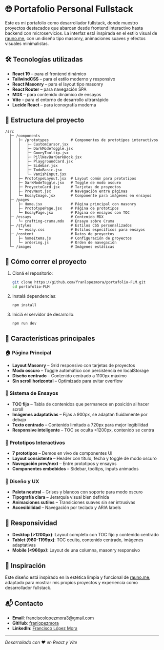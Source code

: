 # 🌐 Portafolio Personal Fullstack

Este es mi portafolio como desarrollador fullstack, donde muestro proyectos destacados que abarcan desde frontend interactivo hasta backend con microservicios. La interfaz está inspirada en el estilo visual de [rauno.me](https://rauno.me), con un diseño tipo masonry, animaciones suaves y efectos visuales minimalistas.

## 🛠️ Tecnologías utilizadas

- **React 19** – para el frontend dinámico
- **TailwindCSS** – para el estilo moderno y responsivo
- **React Masonry** – para el layout tipo masonry
- **React Router** – para navegación SPA
- **MDX** – para contenido dinámico de ensayos
- **Vite** – para el entorno de desarrollo ultrarrápido
- **Lucide React** – para iconografía moderna

## 📂 Estructura del proyecto

```
/src
  ├─ /components
  │   ├─ /prototypes          # Componentes de prototipos interactivos
  │   │   ├─ CustomCursor.jsx
  │   │   ├─ DarkModeToggle.jsx
  │   │   ├─ GooeyTooltip.jsx
  │   │   ├─ PillNavBarDarkDock.jsx
  │   │   ├─ PlaygroundCard.jsx
  │   │   ├─ Sidebar.jsx
  │   │   ├─ TodoBasic.jsx
  │   │   └─ VanishInput.jsx
  │   ├─ PrototypeLayout.jsx  # Layout común para prototipos
  │   ├─ DarkModeToggle.jsx   # Toggle de modo oscuro
  │   ├─ ProyectoCard.jsx     # Tarjetas de proyectos
  │   ├─ PrevNext.jsx         # Navegación entre páginas
  │   └─ EssayImage.jsx       # Componente para imágenes en ensayos
  ├─ /pages
  │   ├─ Home.jsx             # Página principal con masonry
  │   ├─ PrototypePage.jsx    # Página de prototipos
  │   └─ EssayPage.jsx        # Página de ensayos con TOC
  ├─ /essays                  # Contenido MDX
  │   └─ crafting-cruma.mdx   # Ensayo sobre Cruma
  ├─ /styles                  # Estilos CSS personalizados
  │   └─ essay.css            # Estilos específicos para ensayos
  ├─ /content                 # Datos de proyectos
  │   ├─ homeItems.js         # Configuración de proyectos
  │   └─ ordering.js          # Orden de navegación
  └─ /images                  # Imágenes estáticas
```

## 🚀 Cómo correr el proyecto

1. Cloná el repositorio:
   ```bash
   git clone https://github.com/franlopezmora/portafolio-FLM.git
   cd portafolio-FLM
   ```

2. Instalá dependencias:
   ```bash
   npm install
   ```

3. Iniciá el servidor de desarrollo:
   ```bash
   npm run dev
   ```

## 🎯 Características principales

### 🏠 Página Principal
- **Layout Masonry** – Grid responsivo con tarjetas de proyectos
- **Modo oscuro** – Toggle automático con persistencia en localStorage
- **Diseño centrado** – Contenido centrado a 1100px máximo
- **Sin scroll horizontal** – Optimizado para evitar overflow

### 📝 Sistema de Ensayos
- **TOC fijo** – Tabla de contenidos que permanece en posición al hacer scroll
- **Imágenes adaptativas** – Fijas a 900px, se adaptan fluidamente por debajo
- **Texto centrado** – Contenido limitado a 720px para mejor legibilidad
- **Responsive inteligente** – TOC se oculta <1200px, contenido se centra

### 🎨 Prototipos Interactivos
- **7 prototipos** – Demos en vivo de componentes UI
- **Layout consistente** – Header con título, fecha y toggle de modo oscuro
- **Navegación prev/next** – Entre prototipos y ensayos
- **Componentes embebidos** – Sidebar, tooltips, inputs animados

### 🎨 Diseño y UX
- **Paleta neutral** – Grises y blancos con soporte para modo oscuro
- **Tipografía clara** – Jerarquía visual bien definida
- **Animaciones sutiles** – Transiciones suaves sin ser intrusivas
- **Accesibilidad** – Navegación por teclado y ARIA labels

## 📱 Responsividad

- **Desktop (>1200px)**: Layout completo con TOC fijo y contenido centrado
- **Tablet (960-1199px)**: TOC oculto, contenido centrado, imágenes adaptativas
- **Mobile (<960px)**: Layout de una columna, masonry responsivo

## 🧠 Inspiración

Este diseño está inspirado en la estética limpia y funcional de [rauno.me](https://rauno.me), adaptado para mostrar mis propios proyectos y experiencia como desarrollador fullstack.

## 📬 Contacto

- **Email**: franciscolopezmora3@gmail.com
- **GitHub**: [franlopezmora](https://github.com/franlopezmora)
- **LinkedIn**: [Francisco López Mora](https://linkedin.com/in/francisco-lopez-mora)

---

*Desarrollado con ❤️ en React y Vite*
